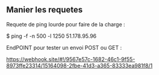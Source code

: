 Manier les requetes
----------

Requete de ping lourde pour faire de la charge :


  $ ping -f -n 500 -l 1250 51.178.95.96


EndPOINT pour tester un envoi POST ou GET :


  https://webhook.site/#!/9567e57c-1682-46c1-9f55-8973ffe23314/15164098-2fbe-41d3-a365-83333ea981f8/1
